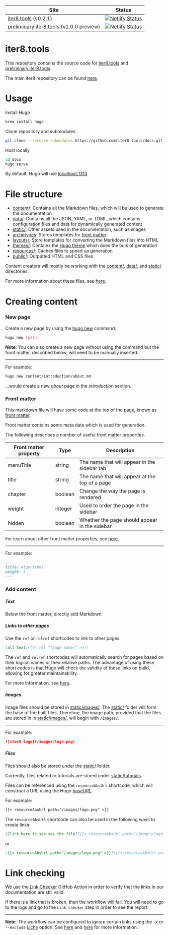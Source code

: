 | Site | Status
|------|-------
| [iter8.tools](https://iter8.tools) (v0.2.1) | [![Netlify Status](https://api.netlify.com/api/v1/badges/5e3faba2-d2ae-4252-b829-b9cb639bc5df/deploy-status)](https://app.netlify.com/sites/iter8/deploys)
| [preliminary.iter8.tools](https://preliminary.iter8.tools) (v1.0.0 preview) | [![Netlify Status](https://api.netlify.com/api/v1/badges/8e53cd9b-0cf4-4b3b-8db6-dee596b99bf1/deploy-status)](https://app.netlify.com/sites/preliminary-iter8/deploys)

# iter8.tools

This repository contains the source code for [iter8.tools](https://iter8.tools) and
[preliminary.iter8.tools](https://preliminary.iter8.tools).

The main iter8 repository can be found [here](https://github.com/iter8-tools/iter8).

# Usage

Install Hugo

```bash
brew install hugo
```

Clone repository and submodules

```bash
git clone --recurse-submodules https://github.com/iter8-tools/docs.git
```

Host locally

```bash
cd docs
hugo serve
```

By default, Hugo will use [localhost:1313](localhost:1313).

# File structure

* [content/](content/): Contains all the Markdown files, which will be used to generate the documentation
* [data/](data/): Contains all the JSON, YAML, or TOML, which contains configuration files and data for dynamically generated content
* [static/](static/): Other assets used in the documentation, such as images
* [archetypes](archetypes): Stores templates for [front matter](https://gohugo.io/content-management/front-matter/)
* [layouts/](layouts): Store templates for converting the Markdown files into HTML
* [themes/](themes): Contains the [Hugo theme](https://themes.gohugo.io/) which does the bulk of generation
* [resources/](resources): Caches files to speed up generation
* [public/](public/): Outputted HTML and CSS files

Content creators will mostly be working with the [content/](content/), [data/](data/), and [static/](static/) directories.

For more information about these files, see [here](https://gohugo.io/getting-started/directory-structure/).

# Creating content

### New page

Create a new page by using the [hugo new](https://gohugo.io/commands/hugo_new/) command.

```bash
hugo new [path]
```

**Note**: You can also create a new page without using the command but the front matter, described below, will need to be manually inserted.

***

For example:

```bash
hugo new content/introduction/about.md
```

...would create a new _about_ page in the _introduction_ section.

### Front matter

This markdown file will have some code at the top of the page, known as [front matter](https://gohugo.io/content-management/front-matter/).

Front matter contains some meta data which is used for generation.

The following describes a number of useful front matter properties.

| Front matter property | Type | Description
|-----------------------|------|------------
| menuTitle | string | The name that will appear in the sidebar tab
| title | string | The name that will appear at the top of a page
| chapter | boolean | Change the way the page is rendered
| weight | integer | Used to order the page in the sidebar
| hidden | boolean | Whether the page should appear in the sidebar

For learn about other front matter properties, see [here](https://themes.gohugo.io//theme/hugo-theme-learn/en/cont/pages/#front-matter-configuration).

***

For example:

```md
---
title: Algorithms
weight: 3
---
```

### Add content

##### Text

Below the front matter, directly add Markdown.

##### Links to other pages

Use the `ref` or `relref` shortcodes to link to other pages.

```md
[alt text]({{< rel "[page name]" >}})
```

The `ref` and `relref` shortcodes will automatically search for pages based on their logical names or their relative paths. The advantage of using these short codes is that Hugo will check the validity of these links on build, allowing for greater maintainability.

For more information, see [here](https://gohugo.io/content-management/shortcodes/#ref-and-relref).
                                               
##### Images

Image files should be stored in [static/images/](static/images/). The [static/](static/) folder will form the base of the built files. Therefore, the image path, provided that the files are stored in in [static/images/](static/images/), will begin with `/images/`.

***

For example:

```md
![iter8 logo](/images/logo.png)
```

##### Files

Files should also be stored under the [static/](static/) folder.

Currently, files related to tutorials are stored under [static/tutorials](static/tutorials).

Files can be referenced using the `resourceAbsUrl` shortcode, which will construct a URL using the Hugo [baseURL](https://gohugo.io/getting-started/configuration/#all-configuration-settings).

For example:

```md
{{< resourceAbsUrl path="/images/logo.png" >}}
```

The `resourceAbsUrl` shortcode can also be used in the following ways to create links:

```md
[Click here to see see the file]({{< resourceAbsUrl path="/images/logo.png" >}})
```

or

```md
[{{< resourceAbsUrl path="/images/logo.png" >}}]({{< resourceAbsUrl path="/images/logo.png" >}})
```

# Link checking

We use the [Link Checker](https://github.com/marketplace/actions/link-checker) GitHub Action in order to verify that the links in our documentation are still valid.

If there is a link that is broken, then the workflow will fail. You will need to go to the logs and go to the `Link checker` step in order to see the report.

***

**Note**: The workflow can be configured to ignore certain links using the `-x` or `--exclude` [Liche](https://github.com/raviqqe/liche) option. See [here](https://github.com/marketplace/actions/link-checker#usage) and [here](https://github.com/raviqqe/liche#usage) for more information.
